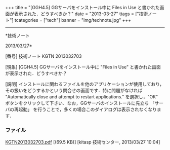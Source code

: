 ﻿+++
title = "[GGH4.5] GGサーバをインストール中に Files in Use と書かれた画面が表示された．どうすべきか？"
date = "2013-03-27"
ttags = ["技術ノート"]
tcategories = ["tech"]
banner = "img/technote.jpg"
+++

-----------------------------------------------------------------------------------------------------------------------------

*技術ノート

2013/03/27*


[番号]
技術ノート KGTN 2013032703

[現象]
[GGH4.5] GGサーバをインストール中に "Files in Use"
と書かれた画面が表示された．どうすべきか？

[説明]
インストールに関わるファイルを他のアプリケーションが使用しており，その扱いをどうするかという問合せの画面です．特に問題がなければ
"Automatically close and attempt to restart applications."
を選択し，"OK"　ボタンをクリックして下さい．なお，GGサーバのインストールに先立ち
「サーバの再起動」
を行うことで，多くの場合このダイアログは表示されなくなります．


### ファイル





[KGTN2013032703.pdf](http://techreport.kitasp.net/attachments/download/1293/KGTN2013032703.pdf)
 [(69.5 KB)] [kitasp 技術センター, 2013/03/27
10:04]
